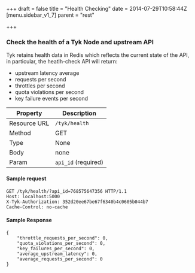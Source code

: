 +++
draft = false
title = "Health Checking"
date = 2014-07-29T10:58:44Z
[menu.sidebar_v1_7]
    parent = "rest"
    
+++

### Check the health of a Tyk Node and upstream API

Tyk retains health data in Redis which reflects the current state of the API, in particular, the heatlh-check API will return:

- upstream latency average
- requests per second 
- throttles per second
- quota violations per second
- key failure events per second


|   **Property**    |   **Description**     |
|   -----------     |   ---------------     |
|   Resource URL    |   `/tyk/health`       |
|   Method          |   GET                 |
|   Type            |   None                |
|   Body            |   none                |
|   Param           |   `api_id` (required) |


#### Sample request

    GET /tyk/health/?api_id=768575647356 HTTP/1.1
    Host: localhost:5000
    X-Tyk-Authorization: 352d20ee67be67f6340b4c0605b044b7
    Cache-Control: no-cache
    
#### Sample Response

    {
        "throttle_requests_per_second": 0,
        "quota_violations_per_second": 0,
        "key_failures_per_second": 0,
        "average_upstream_latency": 0,
        "average_requests_per_second": 0
    }
    
